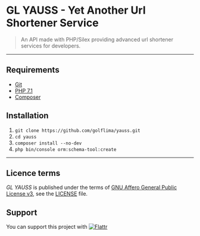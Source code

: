 # GL YAUSS - Yet Another Url Shortener Service

> An API made with PHP/Silex providing advanced url shortener services for developers.

__________________________________________________

## Requirements

* [Git](https://git-scm.com/book/en/v2/Getting-Started-Installing-Git)
* [PHP 7.1](http://php.net/downloads.php)
* [Composer](https://getcomposer.org/doc/00-intro.md)

## Installation

1. `git clone https://github.com/golflima/yauss.git`
2. `cd yauss`
3. `composer install --no-dev`
4. `php bin/console orm:schema-tool:create`

__________________________________________________

## Licence terms

*GL YAUSS* is published under the terms of [GNU Affero General Public License v3](https://www.gnu.org/licenses/agpl-3.0.html), see the [LICENSE](LICENSE) file.

## Support

You can support this project with
[![Flattr](https://button.flattr.com/flattr-badge-large.png)](https://flattr.com/submit/auto?fid=0ywe2d&url=https%3A%2F%2Fgithub.com%2Fgolflima%2Fyauss)